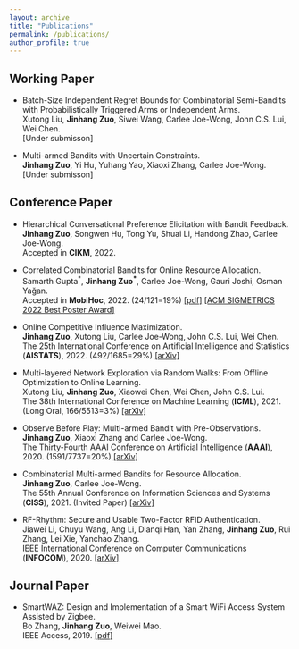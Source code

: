 ```yaml
---
layout: archive
title: "Publications"
permalink: /publications/
author_profile: true
---
```


Working Paper
------
- Batch-Size Independent Regret Bounds for Combinatorial Semi-Bandits with Probabilistically Triggered Arms or Independent Arms.<br>
Xutong Liu, **Jinhang Zuo**, Siwei Wang, Carlee Joe-Wong, John C.S. Lui, Wei Chen.<br>
[Under submisson]

- Multi-armed Bandits with Uncertain Constraints.<br>
**Jinhang Zuo**, Yi Hu, Yuhang Yao, Xiaoxi Zhang, Carlee Joe-Wong.<br>
[Under submisson]

Conference Paper
------
- Hierarchical Conversational Preference Elicitation with Bandit Feedback.  
**Jinhang Zuo**, Songwen Hu, Tong Yu, Shuai Li, Handong Zhao, Carlee Joe-Wong.  
Accepted in **CIKM**, 2022.

- Correlated Combinatorial Bandits for Online Resource Allocation.  
Samarth Gupta<sup>\*</sup>, **Jinhang Zuo<sup>\*</sup>**, Carlee Joe-Wong, Gauri Joshi, Osman Yağan.   
Accepted in **MobiHoc**, 2022. (24/121=19%) [[pdf]](https://www.andrew.cmu.edu/user/gaurij/corr_comb_bandits.pdf) [[ACM SIGMETRICS 2022 Best Poster Award]](https://www.sigmetrics.org/sigmetrics2022/)

- Online Competitive Influence Maximization.  
**Jinhang Zuo**, Xutong Liu, Carlee Joe-Wong, John C.S. Lui, Wei Chen.  
The 25th International Conference on Artificial Intelligence and Statistics (**AISTATS**), 2022. (492/1685=29%) [[arXiv]](https://arxiv.org/abs/2006.13411)

- Multi-layered Network Exploration via Random Walks: From Offline Optimization to Online Learning.  
Xutong Liu, **Jinhang Zuo**, Xiaowei Chen, Wei Chen, John C.S. Lui.  
The 38th International Conference on Machine Learning (**ICML**), 2021. (Long Oral, 166/5513=3%) [[arXiv]](https://arxiv.org/abs/2106.05065)

-  Observe Before Play: Multi-armed Bandit with Pre-Observations.  
**Jinhang Zuo**, Xiaoxi Zhang and Carlee Joe-Wong.  
The Thirty-Fourth AAAI Conference on Artificial Intelligence (**AAAI**), 2020. (1591/7737=20%) [[arXiv]](https://arxiv.org/abs/1911.09458)

- Combinatorial Multi-armed Bandits for Resource Allocation.  
**Jinhang Zuo**, Carlee Joe-Wong.  
The 55th Annual Conference on Information Sciences and Systems (**CISS**), 2021. (Invited Paper) [[arXiv]](https://arxiv.org/abs/2105.04373)

- RF-Rhythm: Secure and Usable Two-Factor RFID Authentication.  
Jiawei Li, Chuyu Wang, Ang Li, Dianqi Han, Yan Zhang, **Jinhang Zuo**, Rui Zhang, Lei Xie, Yanchao Zhang.  
IEEE International Conference on Computer Communications (**INFOCOM**), 2020. [[arXiv]](https://arxiv.org/abs/2003.08923)

Journal Paper
------
- SmartWAZ: Design and Implementation of a Smart WiFi Access System Assisted by Zigbee.  
Bo Zhang, **Jinhang Zuo**, Weiwei Mao.  
IEEE Access, 2019. [[pdf]](https://ieeexplore.ieee.org/stamp/stamp.jsp?tp=&arnumber=8649629)